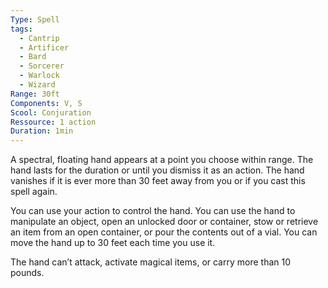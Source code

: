 ```yaml
---
Type: Spell
tags:
  - Cantrip
  - Artificer
  - Bard
  - Sorcerer
  - Warlock
  - Wizard
Range: 30ft
Components: V, S
Scool: Conjuration
Ressource: 1 action
Duration: 1min
---
```

A spectral, floating hand appears at a point you choose within range. The hand lasts for the duration or until you dismiss it as an action. The hand vanishes if it is ever more than 30 feet away from you or if you cast this spell again.

You can use your action to control the hand. You can use the hand to manipulate an object, open an unlocked door or container, stow or retrieve an item from an open container, or pour the contents out of a vial. You can move the hand up to 30 feet each time you use it.

The hand can’t attack, activate magical items, or carry more than 10 pounds.